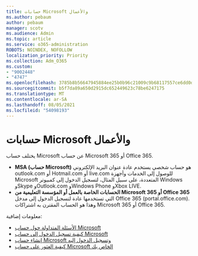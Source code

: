 ```yaml
---
title: حسابات Microsoft والأعمال
ms.author: pebaum
author: pebaum
manager: scotv
ms.audience: Admin
ms.topic: article
ms.service: o365-administration
ROBOTS: NOINDEX, NOFOLLOW
localization_priority: Priority
ms.collection: Adm_O365
ms.custom:
- "9002448"
- "4747"
ms.openlocfilehash: 3785b8b56647945884ee25b0b96c21009c9b68117557ce6dd0d049b9d2eeb9eb
ms.sourcegitcommit: b5f7da89a650d2915dc652449623c78be6247175
ms.translationtype: MT
ms.contentlocale: ar-SA
ms.lasthandoff: 08/05/2021
ms.locfileid: "54098193"
---
```

# <a name="microsoft-and-business-accounts"></a>حسابات Microsoft والأعمال

يختلف حساب Microsoft عن حساب Microsoft 365 أو Office 365.

- **MSA (حساب Microsoft)** هو حساب شخصي يستخدم عادة عنوان البريد الإلكتروني outlook.com أو Hotmail.com أو live.com للوصول إلى الخدمات وأجهزة Microsoft المتعددة، على سبيل المثال، لتسجيل الدخول إلى كمبيوتر Windows وSkype وOutlook.com وWindows Phone وXbox LIVE.
- **الحسابات الخاصة بالعمل أو المؤسسة التعليمية من Microsoft 365 أو Office 365** التي تستخدمها عادة لتسجيل الدخول إلى مدخل Office 365 (portal.office.com). وهذا هو الحساب المقترن به اشتراكات Microsoft 365 أو Office 365.

معلومات إضافية:

- [الأسئلة المتداولة حول حساب Microsoft](https://support.microsoft.com/hub/4294457/microsoft-account-help) 
- [كيفية تسجيل الدخول إلى حساب Microsoft](https://support.microsoft.com/help/4028195/microsoft-account-how-to-sign-in)
- [إنشاء حساب Microsoft وتسجيل الدخول إليه](https://account.microsoft.com/account)
- [كيفية العثور على حساب Microsoft الخاص بك](https://support.microsoft.com/help/13811/microsoft-account-how-to-find)
